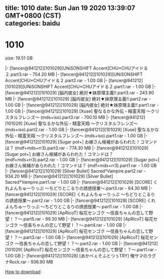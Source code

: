 
title: 1010
date: Sun Jan 19 2020 13:39:07 GMT+0800 (CST)    
categories: baidu
---

# 1010
size: 19.51 GB
 
 
|- [fancer@941212][101029][UNiSONSHIFT Accent]CHU×CHUアイドる２.part3.rar - 754.20 MB
|- [fancer@941212][101029][UNiSONSHIFT Accent]CHU×CHUアイドる２.part2.rar - 1.00 GB
|- [fancer@941212][101029][UNiSONSHIFT Accent]CHU×CHUアイドる２.part1.rar - 1.00 GB
|- [fancer@941212][101029] [脳内彼女] 絶対★妹原理主義!!.part3.rar - 243.90 MB
|- [fancer@941212][101029] [脳内彼女] 絶対★妹原理主義!!.part2.rar - 1.00 GB
|- [fancer@941212][101029] [脳内彼女] 絶対★妹原理主義!!.part1.rar - 1.00 GB
|- [fancer@941212][101029] [Xuse] 聖なるかな外伝・精霊天翔 ～クリスタルフレンズ～ (mds+iso).part3.rar - 700.10 MB
|- [fancer@941212][101029] [Xuse] 聖なるかな外伝・精霊天翔 ～クリスタルフレンズ～ (mds+iso).part2.rar - 1.00 GB
|- [fancer@941212][101029] [Xuse] 聖なるかな外伝・精霊天翔 ～クリスタルフレンズ～ (mds+iso).part1.rar - 1.00 GB
|- [fancer@941212][101029] [Sugar pot+] お嫁さん候補があらわれた！コマンドは？ (mdf+mds+rr3).part3.rar - 774.30 MB
|- [fancer@941212][101029] [Sugar pot+] お嫁さん候補があらわれた！コマンドは？ (mdf+mds+rr3).part2.rar - 1.00 GB
|- [fancer@941212][101029] [Sugar pot+] お嫁さん候補があらわれた！コマンドは？ (mdf+mds+rr3).part1.rar - 1.00 GB
|- [fancer@941212][101029] [Silver Bullet] Sacred†Vampire.part2.rar - 934.20 MB
|- [fancer@941212][101029] [Silver Bullet] Sacred†Vampire.part1.rar - 1.00 GB
|- [fancer@941212][101029] [SCORE] くれよんちゅーりっぷ ～ちどりとこるりの誘惑授業～.part3.rar - 64.30 MB
|- [fancer@941212][101029] [SCORE] くれよんちゅーりっぷ ～ちどりとこるりの誘惑授業～.part2.rar - 1.00 GB
|- [fancer@941212][101029] [SCORE] くれよんちゅーりっぷ ～ちどりとこるりの誘惑授業～.part1.rar - 1.00 GB
|- [fancer@941212][101029] [ApRicoT] 桜花センゴク ～信長ちゃんの恋して野望！？～.part5.rar - 99.30 MB
|- [fancer@941212][101029] [ApRicoT] 桜花センゴク ～信長ちゃんの恋して野望！？～.part4.rar - 1.00 GB
|- [fancer@941212][101029] [ApRicoT] 桜花センゴク ～信長ちゃんの恋して野望！？～.part3.rar - 1.00 GB
|- [fancer@941212][101029] [ApRicoT] 桜花センゴク ～信長ちゃんの恋して野望！？～.part2.rar - 1.00 GB
|- [fancer@941212][101029] [ApRicoT] 桜花センゴク ～信長ちゃんの恋して野望！？～.part1.rar - 1.00 GB
|- [fancer@941212][101028] [あかべぇそふとつぅTRY] 俺サマのラグナRock.rar - 936.90 MB

[How to download](https://bpcam.bemobtrk.com/go/2ceec3aa-1ca2-46d6-b9ff-aaa5c184517c?jno=2283)